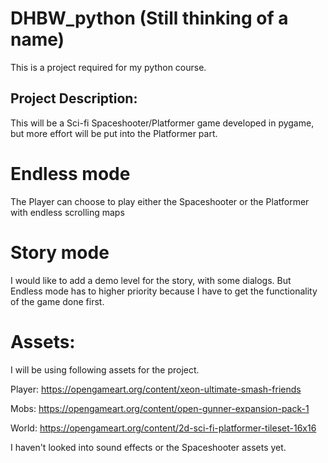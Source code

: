 # DHBW_python (Still thinking of a name)

This is a project required for my python course.

## Project Description:
This will be a Sci-fi Spaceshooter/Platformer game developed in pygame, but more effort will be put into the Platformer part.

# Endless mode
The Player can choose to play either the Spaceshooter or the Platformer with endless scrolling maps

# Story mode
I would like to add a demo level for the story, with some dialogs.
But Endless mode has to higher priority because I have to get the functionality of the game done first.

# Assets:
I will be using following assets for the project.

Player: https://opengameart.org/content/xeon-ultimate-smash-friends

Mobs: https://opengameart.org/content/open-gunner-expansion-pack-1

World: https://opengameart.org/content/2d-sci-fi-platformer-tileset-16x16


I haven't looked into sound effects or the Spaceshooter assets yet.


